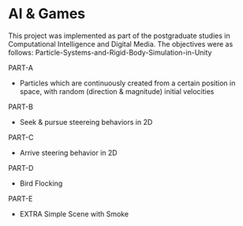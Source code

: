 # AI & Games

This project was implemented as part of the postgraduate studies in Computational Intelligence and Digital Media. 
The objectives were as follows:  Particle-Systems-and-Rigid-Body-Simulation-in-Unity


PART-A
- Particles which are continuously created from a certain position in space, with random (direction & magnitude) initial velocities

PART-B
- Seek & pursue steereing behaviors in 2D 

PART-C
- Arrive steering behavior in 2D

PART-D
- Bird Flocking 

PART-E
- EXTRA
Simple Scene with Smoke
